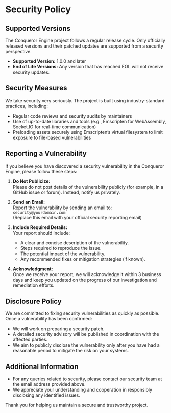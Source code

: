 # Security Policy

## Supported Versions

The Conqueror Engine project follows a regular release cycle. Only officially released versions and their patched updates are supported from a security perspective.

- **Supported Version:** 1.0.0 and later
- **End of Life Versions:** Any version that has reached EOL will not receive security updates.

## Security Measures

We take security very seriously. The project is built using industry-standard practices, including:
- Regular code reviews and security audits by maintainers
- Use of up-to-date libraries and tools (e.g., Emscripten for WebAssembly, Socket.IO for real-time communication)
- Preloading assets securely using Emscripten’s virtual filesystem to limit exposure to file-based vulnerabilities

## Reporting a Vulnerability

If you believe you have discovered a security vulnerability in the Conqueror Engine, please follow these steps:

1. **Do Not Publicize:**  
   Please do not post details of the vulnerability publicly (for example, in a GitHub issue or forum). Instead, notify us privately.

2. **Send an Email:**  
   Report the vulnerability by sending an email to:  
   `security@yourdomain.com`  
   (Replace this email with your official security reporting email)

3. **Include Required Details:**  
   Your report should include:
   - A clear and concise description of the vulnerability.
   - Steps required to reproduce the issue.
   - The potential impact of the vulnerability.
   - Any recommended fixes or mitigation strategies (if known).

4. **Acknowledgment:**  
   Once we receive your report, we will acknowledge it within 3 business days and keep you updated on the progress of our investigation and remediation efforts.

## Disclosure Policy

We are committed to fixing security vulnerabilities as quickly as possible. Once a vulnerability has been confirmed:
- We will work on preparing a security patch.
- A detailed security advisory will be published in coordination with the affected parties.
- We aim to publicly disclose the vulnerability only after you have had a reasonable period to mitigate the risk on your systems.

## Additional Information

- For any queries related to security, please contact our security team at the email address provided above.
- We appreciate your understanding and cooperation in responsibly disclosing any identified issues.

Thank you for helping us maintain a secure and trustworthy project.

